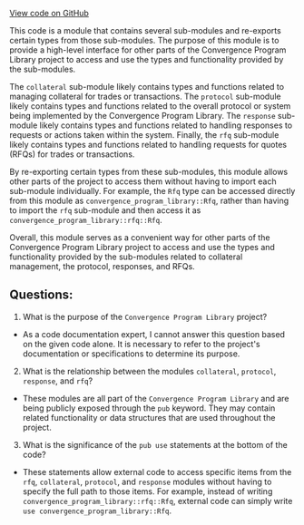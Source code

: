 [View code on GitHub](https://github.com/convergence-rfq/convergence-program-library/rfq/program/src/state/mod.rs)

This code is a module that contains several sub-modules and re-exports certain types from those sub-modules. The purpose of this module is to provide a high-level interface for other parts of the Convergence Program Library project to access and use the types and functionality provided by the sub-modules.

The `collateral` sub-module likely contains types and functions related to managing collateral for trades or transactions. The `protocol` sub-module likely contains types and functions related to the overall protocol or system being implemented by the Convergence Program Library. The `response` sub-module likely contains types and functions related to handling responses to requests or actions taken within the system. Finally, the `rfq` sub-module likely contains types and functions related to handling requests for quotes (RFQs) for trades or transactions.

By re-exporting certain types from these sub-modules, this module allows other parts of the project to access them without having to import each sub-module individually. For example, the `Rfq` type can be accessed directly from this module as `convergence_program_library::Rfq`, rather than having to import the `rfq` sub-module and then access it as `convergence_program_library::rfq::Rfq`.

Overall, this module serves as a convenient way for other parts of the Convergence Program Library project to access and use the types and functionality provided by the sub-modules related to collateral management, the protocol, responses, and RFQs.
## Questions: 
 1. What is the purpose of the `Convergence Program Library` project?
- As a code documentation expert, I cannot answer this question based on the given code alone. It is necessary to refer to the project's documentation or specifications to determine its purpose.

2. What is the relationship between the modules `collateral`, `protocol`, `response`, and `rfq`?
- These modules are all part of the `Convergence Program Library` and are being publicly exposed through the `pub` keyword. They may contain related functionality or data structures that are used throughout the project.

3. What is the significance of the `pub use` statements at the bottom of the code?
- These statements allow external code to access specific items from the `rfq`, `collateral`, `protocol`, and `response` modules without having to specify the full path to those items. For example, instead of writing `convergence_program_library::rfq::Rfq`, external code can simply write `use convergence_program_library::Rfq`.